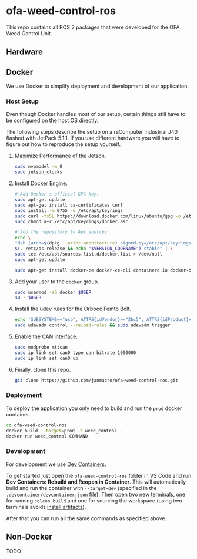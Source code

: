 # ofa-weed-control-ros
This repo contains all ROS 2 packages that were developed for the OFA Weed Control Unit.

<!-- TODO: detailed explanation, some images -->

## Hardware
<!-- TODO: describe hardware and wiring -->

## Docker
We use Docker to simplify deployment and development of our application.

### Host Setup
Even though Docker handles most of our setup, certain things still have to be configured on the host OS directly.

The following steps describe the setup on a reComputer Industrial J40 flashed with JetPack 5.1.1. If you use different hardware you will have to figure out how to reproduce the setup yourself.

1. [Maximize Performance](https://wiki.seeedstudio.com/reComputer_Industrial_J40_J30_Hardware_Interfaces_Usage/#max-performance-on-recomputer-industrial) of the Jetson.
    ```bash
    sudo nvpmodel -m 0
    sudo jetson_clocks
    ```
2. Install [Docker Engine](https://docs.docker.com/engine/install/ubuntu/#install-using-the-repository).
    ```bash
    # Add Docker's official GPG key:
    sudo apt-get update
    sudo apt-get install ca-certificates curl
    sudo install -m 0755 -d /etc/apt/keyrings
    sudo curl -fsSL https://download.docker.com/linux/ubuntu/gpg -o /etc/apt/keyrings/docker.asc
    sudo chmod a+r /etc/apt/keyrings/docker.asc

    # Add the repository to Apt sources:
    echo \
    "deb [arch=$(dpkg --print-architecture) signed-by=/etc/apt/keyrings/docker.asc] https://download.docker.com/linux/ubuntu \
    $(. /etc/os-release && echo "$VERSION_CODENAME") stable" | \
    sudo tee /etc/apt/sources.list.d/docker.list > /dev/null
    sudo apt-get update

    sudo apt-get install docker-ce docker-ce-cli containerd.io docker-buildx-plugin docker-compose-plugin
    ```
3. Add your user to the `docker` group.
    ```bash
    sudo usermod -aG docker $USER
    su - $USER
    ```
4. Install the udev rules for the Orbbec Femto Bolt.
    ```bash
    echo 'SUBSYSTEMS=="usb", ATTRS{idVendor}=="2bc5", ATTRS{idProduct}=="066b", MODE:="0666",  OWNER:="root", GROUP:="video", SYMLINK+="Femto Bolt"' | sudo tee /etc/udev/rules.d/99-obsensor-libusb.rules
    sudo udevadm control --reload-rules && sudo udevadm trigger
    ```
5. Enable the [CAN interface](https://wiki.seeedstudio.com/reComputer_Industrial_J40_J30_Hardware_Interfaces_Usage/#can).
    ```bash
    sudo modprobe mttcan
    sudo ip link set can0 type can bitrate 1000000
    sudo ip link set can0 up
    ```
10. Finally, clone this repo.
    ```bash
    git clone https://github.com/janmacro/ofa-weed-control-ros.git
    ```


### Deployment
To deploy the application you only need to build and run the `prod` docker container.
```bash
cd ofa-weed-control-ros
docker build --target=prod -t weed_control .
docker run weed_control COMMAND
```
<!-- TODO: explain different commands, e. g.
docker run --net=host -e "DISPLAY=$DISPLAY" weed_control ros2 launch ofa_visualization display1.launch.py
-->

### Development
For development we use [Dev Containers](https://code.visualstudio.com/docs/devcontainers/containers).

To get started just open the `ofa-weed-control-ros` folder in VS Code and run **Dev Containers: Rebuild and Reopen in Container**. This will automatically build and run the container with `--target=dev` (specified in the `.devcontainer/devcontainer.json` file). Then open two new terminals, one for running `colcon build` and one for sourcing the workspace (using two terminals avoids [install artifacts](https://colcon.readthedocs.io/en/released/user/what-is-a-workspace.html#install-artifacts)).

After that you can run all the same commands as specified above.

## Non-Docker
TODO